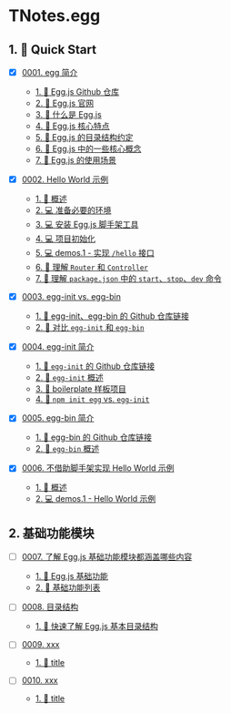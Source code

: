 # TNotes.egg


## 1. 🚀 Quick Start

- [x] [0001. egg 简介](https://tdahuyou.github.io/TNotes.egg/notes/0001.%20egg%20%E7%AE%80%E4%BB%8B/README) <!-- [locale](./notes/0001.%20egg%20%E7%AE%80%E4%BB%8B/README) -->  
  - [1. 🔗 Egg.js Github 仓库](https://tdahuyou.github.io/TNotes.egg/notes/0001.%20egg%20%E7%AE%80%E4%BB%8B/README#1--eggjs-github-仓库)
  - [2. 🔗 Egg.js 官网](https://tdahuyou.github.io/TNotes.egg/notes/0001.%20egg%20%E7%AE%80%E4%BB%8B/README#2--eggjs-官网)
  - [3. 📒 什么是 Egg.js](https://tdahuyou.github.io/TNotes.egg/notes/0001.%20egg%20%E7%AE%80%E4%BB%8B/README#3--什么是-eggjs)
  - [4. 📒 Egg.js 核心特点](https://tdahuyou.github.io/TNotes.egg/notes/0001.%20egg%20%E7%AE%80%E4%BB%8B/README#4--eggjs-核心特点)
  - [5. 📒 Egg.js 的目录结构约定](https://tdahuyou.github.io/TNotes.egg/notes/0001.%20egg%20%E7%AE%80%E4%BB%8B/README#5--eggjs-的目录结构约定)
  - [6. 📒 Egg.js 中的一些核心概念](https://tdahuyou.github.io/TNotes.egg/notes/0001.%20egg%20%E7%AE%80%E4%BB%8B/README#6--eggjs-中的一些核心概念)
  - [7. 📒 Egg.js 的使用场景](https://tdahuyou.github.io/TNotes.egg/notes/0001.%20egg%20%E7%AE%80%E4%BB%8B/README#7--eggjs-的使用场景)
  

- [x] [0002. Hello World 示例](https://tdahuyou.github.io/TNotes.egg/notes/0002.%20Hello%20World%20%E7%A4%BA%E4%BE%8B/README) <!-- [locale](./notes/0002.%20Hello%20World%20%E7%A4%BA%E4%BE%8B/README) -->  
  - [1. 📒 概述](https://tdahuyou.github.io/TNotes.egg/notes/0002.%20Hello%20World%20%E7%A4%BA%E4%BE%8B/README#1--概述)
  - [2. 💻 准备必要的环境](https://tdahuyou.github.io/TNotes.egg/notes/0002.%20Hello%20World%20%E7%A4%BA%E4%BE%8B/README#2--准备必要的环境)
  - [3. 💻 安装 Egg.js 脚手架工具](https://tdahuyou.github.io/TNotes.egg/notes/0002.%20Hello%20World%20%E7%A4%BA%E4%BE%8B/README#3--安装-eggjs-脚手架工具)
  - [4. 💻 项目初始化](https://tdahuyou.github.io/TNotes.egg/notes/0002.%20Hello%20World%20%E7%A4%BA%E4%BE%8B/README#4--项目初始化)
  - [5. 💻 demos.1 - 实现 `/hello` 接口](https://tdahuyou.github.io/TNotes.egg/notes/0002.%20Hello%20World%20%E7%A4%BA%E4%BE%8B/README#5--demos1---实现-hello-接口)
  - [6. 📒 理解 `Router` 和 `Controller`](https://tdahuyou.github.io/TNotes.egg/notes/0002.%20Hello%20World%20%E7%A4%BA%E4%BE%8B/README#6--理解-router-和-controller)
  - [7. 📒 理解 `package.json` 中的 `start`、`stop`、`dev` 命令](https://tdahuyou.github.io/TNotes.egg/notes/0002.%20Hello%20World%20%E7%A4%BA%E4%BE%8B/README#7--理解-packagejson-中的-startstopdev-命令)
  

- [x] [0003. egg-init vs. egg-bin](https://tdahuyou.github.io/TNotes.egg/notes/0003.%20egg-init%20vs.%20egg-bin/README) <!-- [locale](./notes/0003.%20egg-init%20vs.%20egg-bin/README) -->  
  - [1. 🔗 egg-init、egg-bin 的 Github 仓库链接](https://tdahuyou.github.io/TNotes.egg/notes/0003.%20egg-init%20vs.%20egg-bin/README#1--egg-initegg-bin-的-github-仓库链接)
  - [2. 📒 对比 `egg-init` 和 `egg-bin`](https://tdahuyou.github.io/TNotes.egg/notes/0003.%20egg-init%20vs.%20egg-bin/README#2--对比-egg-init-和-egg-bin)
  

- [x] [0004. egg-init 简介](https://tdahuyou.github.io/TNotes.egg/notes/0004.%20egg-init%20%E7%AE%80%E4%BB%8B/README) <!-- [locale](./notes/0004.%20egg-init%20%E7%AE%80%E4%BB%8B/README) -->  
  - [1. 🔗 `egg-init` 的 Github 仓库链接](https://tdahuyou.github.io/TNotes.egg/notes/0004.%20egg-init%20%E7%AE%80%E4%BB%8B/README#1--egg-init-的-github-仓库链接)
  - [2. 📒 `egg-init` 概述](https://tdahuyou.github.io/TNotes.egg/notes/0004.%20egg-init%20%E7%AE%80%E4%BB%8B/README#2--egg-init-概述)
  - [3. 📒 boilerplate 样板项目](https://tdahuyou.github.io/TNotes.egg/notes/0004.%20egg-init%20%E7%AE%80%E4%BB%8B/README#3--boilerplate-样板项目)
  - [4. 📒 `npm init egg` vs. `egg-init`](https://tdahuyou.github.io/TNotes.egg/notes/0004.%20egg-init%20%E7%AE%80%E4%BB%8B/README#4--npm-init-egg-vs-egg-init)
  

- [x] [0005. egg-bin 简介](https://tdahuyou.github.io/TNotes.egg/notes/0005.%20egg-bin%20%E7%AE%80%E4%BB%8B/README) <!-- [locale](./notes/0005.%20egg-bin%20%E7%AE%80%E4%BB%8B/README) -->  
  - [1. 🔗 egg-bin 的 Github 仓库链接](https://tdahuyou.github.io/TNotes.egg/notes/0005.%20egg-bin%20%E7%AE%80%E4%BB%8B/README#1--egg-bin-的-github-仓库链接)
  - [2. 📒 `egg-bin` 概述](https://tdahuyou.github.io/TNotes.egg/notes/0005.%20egg-bin%20%E7%AE%80%E4%BB%8B/README#2--egg-bin-概述)
  

- [x] [0006. 不借助脚手架实现 Hello World 示例](https://tdahuyou.github.io/TNotes.egg/notes/0006.%20%E4%B8%8D%E5%80%9F%E5%8A%A9%E8%84%9A%E6%89%8B%E6%9E%B6%E5%AE%9E%E7%8E%B0%20Hello%20World%20%E7%A4%BA%E4%BE%8B/README) <!-- [locale](./notes/0006.%20%E4%B8%8D%E5%80%9F%E5%8A%A9%E8%84%9A%E6%89%8B%E6%9E%B6%E5%AE%9E%E7%8E%B0%20Hello%20World%20%E7%A4%BA%E4%BE%8B/README) -->  
  - [1. 📒 概述](https://tdahuyou.github.io/TNotes.egg/notes/0006.%20%E4%B8%8D%E5%80%9F%E5%8A%A9%E8%84%9A%E6%89%8B%E6%9E%B6%E5%AE%9E%E7%8E%B0%20Hello%20World%20%E7%A4%BA%E4%BE%8B/README#1--概述)
  - [2. 💻 demos.1 - Hello World 示例](https://tdahuyou.github.io/TNotes.egg/notes/0006.%20%E4%B8%8D%E5%80%9F%E5%8A%A9%E8%84%9A%E6%89%8B%E6%9E%B6%E5%AE%9E%E7%8E%B0%20Hello%20World%20%E7%A4%BA%E4%BE%8B/README#2--demos1---hello-world-示例)
  

## 2. 基础功能模块

- [ ] [0007. 了解 Egg.js 基础功能模块都涵盖哪些内容](https://tdahuyou.github.io/TNotes.egg/notes/0007.%20%E4%BA%86%E8%A7%A3%20Egg.js%20%E5%9F%BA%E7%A1%80%E5%8A%9F%E8%83%BD%E6%A8%A1%E5%9D%97%E9%83%BD%E6%B6%B5%E7%9B%96%E5%93%AA%E4%BA%9B%E5%86%85%E5%AE%B9/README) <!-- [locale](./notes/0007.%20%E4%BA%86%E8%A7%A3%20Egg.js%20%E5%9F%BA%E7%A1%80%E5%8A%9F%E8%83%BD%E6%A8%A1%E5%9D%97%E9%83%BD%E6%B6%B5%E7%9B%96%E5%93%AA%E4%BA%9B%E5%86%85%E5%AE%B9/README) -->  
  - [1. 🔗 Egg.js 基础功能](https://tdahuyou.github.io/TNotes.egg/notes/0007.%20%E4%BA%86%E8%A7%A3%20Egg.js%20%E5%9F%BA%E7%A1%80%E5%8A%9F%E8%83%BD%E6%A8%A1%E5%9D%97%E9%83%BD%E6%B6%B5%E7%9B%96%E5%93%AA%E4%BA%9B%E5%86%85%E5%AE%B9/README#1--eggjs-基础功能)
  - [2. 📒 基础功能列表](https://tdahuyou.github.io/TNotes.egg/notes/0007.%20%E4%BA%86%E8%A7%A3%20Egg.js%20%E5%9F%BA%E7%A1%80%E5%8A%9F%E8%83%BD%E6%A8%A1%E5%9D%97%E9%83%BD%E6%B6%B5%E7%9B%96%E5%93%AA%E4%BA%9B%E5%86%85%E5%AE%B9/README#2--基础功能列表)
  

- [ ] [0008. 目录结构](https://tdahuyou.github.io/TNotes.egg/notes/0008.%20%E7%9B%AE%E5%BD%95%E7%BB%93%E6%9E%84/README) <!-- [locale](./notes/0008.%20%E7%9B%AE%E5%BD%95%E7%BB%93%E6%9E%84/README) -->  
  - [1. 📒 快速了解 Egg.js 基本目录结构](https://tdahuyou.github.io/TNotes.egg/notes/0008.%20%E7%9B%AE%E5%BD%95%E7%BB%93%E6%9E%84/README#1--快速了解-eggjs-基本目录结构)
  

- [ ] [0009. xxx](https://tdahuyou.github.io/TNotes.egg/notes/0009.%20xxx/README) <!-- [locale](./notes/0009.%20xxx/README) -->  
  - [1. 📒 title](https://tdahuyou.github.io/TNotes.egg/notes/0009.%20xxx/README#1--title)
  

- [ ] [0010. xxx](https://tdahuyou.github.io/TNotes.egg/notes/0010.%20xxx/README) <!-- [locale](./notes/0010.%20xxx/README) -->  
  - [1. 📒 title](https://tdahuyou.github.io/TNotes.egg/notes/0010.%20xxx/README#1--title)
  
